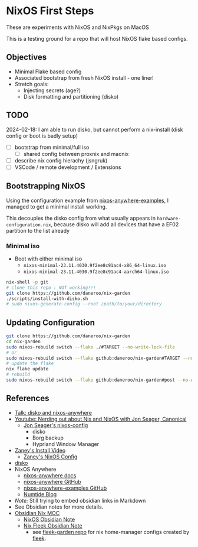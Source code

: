 # NixOS First Steps

These are experiments with NixOS and NixPkgs on MacOS

This is a testing ground for a repo that will host NixOS flake based configs.

## Objectives

- Minimal Flake based config
- Associated bootstrap from fresh NixOS install - one liner!
- Stretch goals:
  - Injecting secrets (age?)
  - Disk formatting and partitioning (disko)

## TODO

2024-02-18: I am able to run disko, but cannot perform a nix-install (disk config or boot is badly setup)

- [ ] bootstrap from minimal/full iso
  - [ ] shared config between proxnix and macnix
- [ ] describe nix config hierachy (jsngruk)
- [ ] VSCode / remote development / Extensions

## Bootstrapping NixOS

Using the configuration example from [nixos-anywhere-examples](https://github.com/nix-community/nixos-anywhere-examples/),
I managed to get a minimal install working.

This decouples the disko config from what usually appears in `hardware-configuration.nix`, because
disko will add all devices that have a EF02 partition to the list already

### Minimal iso

- Boot with either minimal iso
  - `nixos-minimal-23.11.4030.9f2ee8c91ac4-x86_64-linux.iso`
  - `nixos-minimal-23.11.4030.9f2ee8c91ac4-aarch64-linux.iso`

```bash
nix-shell -p git
# clone this repo : NOT working!!!
git clone https://github.com/daneroo/nix-garden
./scripts/install-with-disko.sh
# sudo nixos-generate-config --root /path/to/your/directory
```

## Updating Configuration

```bash
git clone https://github.com/daneroo/nix-garden
cd nix-garden
sudo nixos-rebuild switch --flake ./#TARGET --no-write-lock-file
# or
sudo nixos-rebuild switch --flake github:daneroo/nix-garden#TARGET --no-write-lock-file
# update the flake
nix flake update
# rebuild
sudo nixos-rebuild switch --flake github:daneroo/nix-garden#post --no-write-lock-file
```

## References

- [Talk: disko and nixos-anywhere](https://www.youtube.com/watch?v=U_UwzMhixr8)
- [Youtube: Nerding out about Nix and NixOS with Jon Seager, Canonical](https://www.youtube.com/watch?v=9l-U2NwbKOc&t=1s)
  - [Jon Seager's nixos-config](https://github.com/jnsgruk/nixos-config)
    - disko
    - Borg backup
    - Hyprland Window Manager
- [Zaney's Install Video](https://www.youtube.com/watch?v=ay0OcWWOm5k)
  - [Zaney's NixOS Config](https://gitlab.com/Zaney/zaneyos)
- [disko](https://github.com/nix-community/disko)
- NixOS Anywhere
  - [nixos-anywhere docs](https://nix-community.github.io/nixos-anywhere/)
  - [nixos-anywhere GitHub](https://github.com/nix-community/nixos-anywhere)
  - [nixos-anywhere-examples GitHub](https://github.com/nix-community/nixos-anywhere-examples)
  - [Numtide Blog](https://numtide.com/blog/)
- _Note:_ Still trying to embed obsidian links in Markdown
- See Obsidian notes for more details.
- [Obsidian Nix MOC](obsidian://open?vault=MainVault&file=Projects%2FHomelab%2FNix%20-%20MOC)
  - [NixOS Obsidian Note](obsidian://open?vault=MainVault&file=Projects%2FHomelab%2FNix%20-%20NixOS)
  - [Nix Fleek Obsidian Note](obsidian://open?vault=MainVault&file=Projects%2FHomelab%2FNix%20-%20Fleek)
    - see [fleek-garden repo](https://github.com/daneroo/fleek-garden) for nix home-manager configs created by [fleek](https://github.com/ublue-os/fleek).
